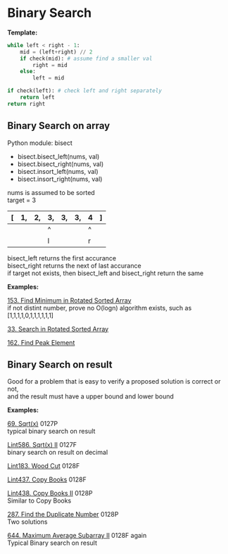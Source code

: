 # Binary Search

__Template:__
```python
while left < right - 1:
    mid = (left+right) // 2
    if check(mid): # assume find a smaller val
        right = mid
    else:
        left = mid

if check(left): # check left and right separately
    return left
return right
```

## Binary Search on array

Python module: bisect
* bisect.bisect_left(nums, val)
* bisect.bisect_right(nums, val)
* bisect.insort_left(nums, val)
* bisect.insort_right(nums, val)

nums is assumed to be sorted\
target = 3

| [ | 1, | 2, | 3, | 3, | 3, | 4 | ] |
|---|----|----|----|----|----|---|---|
|   |    |    | ^  |    |    | ^ |   |
|   |    |    | l  |    |    | r |   |

bisect_left returns the first accurance\
bisect_right returns the next of last accurance\
if target not exists, then bisect_left and bisect_right return the same

__Examples:__

[153. Find Minimum in Rotated Sorted Array](https://leetcode.com/problems/find-minimum-in-rotated-sorted-array/)
\
if not distint number, prove no O(logn) algorithm exists, such as [1,1,1,1,0,1,1,1,1,1,1]

[33. Search in Rotated Sorted Array](https://leetcode.com/problems/search-in-rotated-sorted-array/)

[162. Find Peak Element](https://leetcode.com/problems/find-peak-element/)



## Binary Search on result

Good for a problem that is easy to verify a proposed solution is correct or not, \
and the result must have a upper bound and lower bound


__Examples:__

[69. Sqrt(x)](https://leetcode.com/problems/sqrtx/)
0127P \
typical binary search on result

[Lint586. Sqrt(x) II](https://www.lintcode.com/problem/sqrtx-ii/description?_from=ladder&&fromId=106)
0127F \
binary search on result on decimal

[Lint183. Wood Cut](https://www.lintcode.com/problem/wood-cut/description?_from=ladder&&fromId=106)
0128F 

[Lint437. Copy Books](https://www.lintcode.com/problem/copy-books/description?_from=ladder&&fromId=106)
0128F

[Lint438. Copy Books II](https://www.lintcode.com/problem/copy-books-ii/?_from=ladder&&fromId=106)
0128P \
Similar to Copy Books

[287. Find the Duplicate Number](https://leetcode.com/problems/find-the-duplicate-number/)
0128P \
Two solutions

[644. Maximum Average Subarray II](https://leetcode.com/problems/maximum-average-subarray-ii/)
0128F again\
Typical Binary search on result

